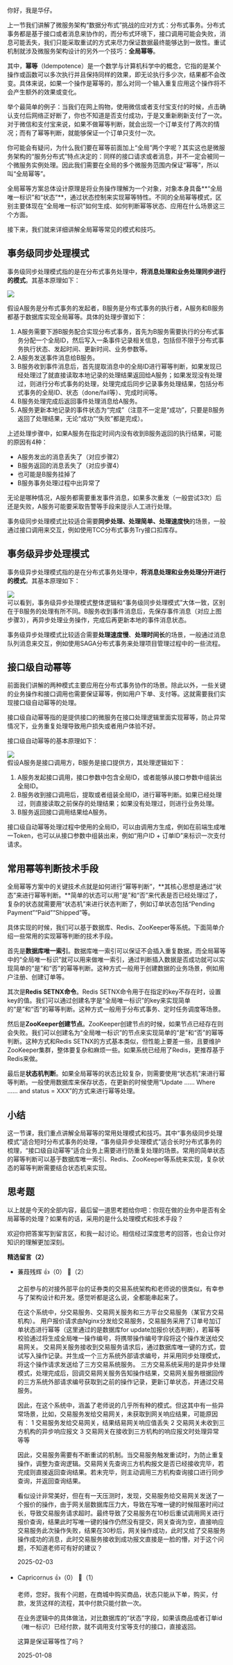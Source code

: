 你好，我是华仔。

上一节我们讲解了微服务架构“数据分布式”挑战的应对方式：分布式事务。分布式事务都是基于接口或者消息来协作的，而分布式环境下，接口调用可能会失败，消息可能丢失，我们只能采取重试的方式来尽力保证数据最终能够达到一致性。重试机制就涉及微服务架构设计的另外一个技巧：**全局幂等**。

其中，**幂等**（Idempotence）是一个数学与计算机科学中的概念，它指的是某个操作或函数可以多次执行并且保持同样的效果，即无论执行多少次，结果都不会改变。具体来说，如果一个操作是幂等的，那么对同一个输入重复应用这个操作将不会产生额外的效果或变化。

举个最简单的例子：当我们在网上购物，使用微信或者支付宝支付的时候，点击确认支付后网络正好断了，你也不知道是否支付成功，于是又重新刷新支付了一次。对于微信和支付宝来说，如果不做幂等判断，就会出现一个订单支付了两次的情况；而有了幂等判断，就能够保证一个订单只支付一次。

你可能会有疑问，为什么我们要在幂等前面加上“全局”两个字呢？其实这也是微服务架构的“服务分布式”特点决定的：同样的接口请求或者消息，并不一定会被同一个微服务实例处理。因此我们需要在全局的多个微服务范围内保证“幂等”，所以叫“全局幂等”。

全局幂等方案总体设计原理是将业务操作理解为一个对象，对象本身具备**“全局唯一标识”和“状态”**，通过状态控制来实现幂等特性。不同的全局幂等模式，区别主要体现在“全局唯一标识”如何生成、如何判断幂等状态、应用在什么场景这三个方面。

接下来，我们就来详细讲解全局幂等常见的模式和技巧。

## 事务级同步处理模式

事务级同步处理模式指的是在分布式事务处理中，**将消息处理和业务处理同步进行的模式**。其基本原理如下：

![](https://static001.geekbang.org/resource/image/ea/80/ea71c3c08fe4c47d202dbdc975fb6f80.jpg?wh=2546x786)

假设A服务是分布式事务的发起者，B服务是分布式事务的执行者，A服务和B服务都基于数据库实现全局幂等。具体的处理步骤如下：

1. A服务需要下游B服务配合实现分布式事务，首先为B服务需要执行的分布式事务分配一个全局ID，然后写入一条事件记录相关信息，包括但不限于分布式事务执行状态、发起时间、更新时间、业务参数等。
2. A服务发送事件消息给B服务。
3. B服务收到事件消息后，首先提取消息中的全局ID进行幂等判断，如果发现已经处理过了就直接读取本地记录的处理结果返回给A服务；如果发现没有处理过，则进行分布式事务的处理，处理完成后同步记录事务处理结果，包括分布式事务的全局ID、状态（done/fail等）、完成时间等。
4. B服务处理完成后返回事件处理消息给A服务。
5. A服务更新本地记录的事件状态为“完成”（注意不一定是“成功”，只要是B服务返回了处理结果，无论“成功”“失败”都是完成）。

上述处理步骤中，如果A服务在指定时间内没有收到B服务返回的执行结果，可能的原因有4种：

- A服务发出的消息丢失了（对应步骤2）
- B服务返回的消息丢失了（对应步骤4）
- 也可能是B服务挂掉了
- B服务事务处理过程中出异常了

无论是哪种情况，A服务都需要重发事件消息，如果多次重发（一般尝试3次）后还是失败，A服务可能要采取告警等手段来提示人工进行处理。

事务级同步处理模式比较适合需要**同步处理、处理简单、处理速度快**的场景，一般通过接口调用来交互，例如使用TCC分布式事务Try接口扣库存。

## 事务级异步处理模式

事务级异步处理模式指的是在分布式事务处理中，**将消息处理和业务处理分开进行的模式**。其基本原理如下：

![](https://static001.geekbang.org/resource/image/05/d5/051556f52b4d587a6310fffb8afe9dd5.jpg?wh=2614x850)  
可以看到，事务级异步处理模式整体逻辑和“事务级同步处理模式”大体一致，区别在于B服务的处理有所不同。B服务收到事件消息后，先保存事件消息（对应上图步骤3），再异步处理业务操作，完成后再更新本地的事件消息状态。

事务级异步处理模式比较适合需要**处理速度慢**、**处理时间长**的场景，一般通过消息队列消息来交互，例如使用SAGA分布式事务来处理项目管理过程中的一些流程。

## 接口级自动幂等

前面我们讲解的两种模式主要应用在分布式事务协作的场景。除此以外，一些关键的业务操作和接口调用也需要保证幂等，例如用户下单、支付等。这就需要我们实现接口级自动幂等的处理。

接口级自动幂等指的是提供接口的微服务在接口处理逻辑里面实现幂等，防止异常情况下，业务重复处理导致用户损失或者用户体验不好。

接口级自动幂等的基本原理如下：

![](https://static001.geekbang.org/resource/image/2d/65/2d3f19d374976fc49eceaa2a8599c765.jpg?wh=2272x792)  
假设A服务是接口调用方，B服务是接口提供方，其处理逻辑如下：

1. A服务发起接口调用，接口参数中包含全局ID，或者能够从接口参数中组装出全局ID。
2. B服务收到接口调用后，提取或者组装全局ID，进行幂等判断。如果已经处理过，则直接读取之前保存的处理结果；如果没有处理过，则进行业务处理。
3. B服务返回接口调用结果给A服务。

接口级自动幂等处理过程中使用的全局ID，可以由调用方生成，例如在前端生成唯一Token，也可以从接口参数中组装出来，例如“用户ID + 订单ID”来标识一次支付请求。

## 常用幂等判断技术手段

全局幂等方案中的关键技术点就是如何进行“幂等判断”，**其核心思想是通过“状态”来进行幂等判断。**简单的状态可以用“是”和“否”来代表是否已经处理过了，复杂的状态就需要用“状态机”来进行状态判断了，例如订单状态包括“Pending Payment”“Paid”“Shipped”等。

具体实现的时候，我们可以基于数据库、Redis、ZooKeeper等系统。下面简单介绍一些常用的实现幂等判断的技术手段。

首先是**数据库唯一索引**。数据库唯一索引可以保证不会插入重复数据，而全局幂等中的“全局唯一标识”就可以用来做唯一索引，通过判断插入数据是否成功就可以实现简单的“是”和“否”的幂等判断。这种方式一般用于创建数据的业务场景，例如用户注册、创建订单等。

其次是**Redis SETNX命令**。Redis SETNX命令用于在指定的key不存在时，设置key的值。我们可以通过创建名字是“全局唯一标识”的key来实现简单的“是”和“否”的幂等判断。这种方式一般用于分布式事务、定时任务调度等场景。

然后是**ZooKeeper创建节点**。ZooKeeper创建节点的时候，如果节点已经存在则会失败。我们可以创建名为“全局唯一标识”的节点来实现简单的“是”和“否”的幂等判断。这种方式和Redis SETNX的方式基本类似，但性能上要差一些，且要维护ZooKeeper集群，整体要复杂和麻烦一些。如果系统已经用了Redis，更推荐基于Redis来做。

最后是**状态机判断**。如果全局幂等的状态比较复杂，则需要使用“状态机”来进行幂等判断。一般使用数据库来保存状态，在更新的时候使用“Update …… Where …… and status = XXX”的方式来进行幂等处理。

## 小结

这一节课，我们重点讲解全局幂等的常用处理模式和技巧。其中“事务级同步处理模式”适合短时分布式事务的处理，“事务级异步处理模式”适合长时分布式事务的梳理，“接口级自动幂等”适合业务上需要进行防重复处理的场景。常用的简单状态的幂等判断可以基于数据库唯一索引、Redis、ZooKeeper等系统来实现，复杂状态的幂等判断需要结合状态机来实现。

## 思考题

以上就是今天的全部内容，最后留一道思考题给你吧：你现在做的业务中是否有全局幂等的处理？如果有的话，采用的是什么处理模式和技术手段？

欢迎你把答案写到留言区，和我一起讨论。相信经过深度思考的回答，也会让你对知识的理解更加深刻。
<div><strong>精选留言（2）</strong></div><ul>
<li><span>蒹葭残辉</span> 👍（0） 💬（2）<p>之前参与的对接外部平台的证券类的交易系统架构和老师说的很类似，有幸参与了架构设计和开发。感觉听都是这么说，全都能串起来了。

在这个系统中，分交易服务、交易网关服务和三方平台交易服务（某官方交易机构）。
用户报价请求由Nginx分发给交易服务，交易服务采用了订单号加订单状态进行幂等（这里通过的是数据库for update加报价状态判断），若幂等校验通过将生成全局唯一操作编号，将携带操作编号字段将这个操作发送给交易网关。
交易网关服务接收到交易服务请求后，通过数据库唯一键的方式，尝试写入操作记录。并生成一个三方系统外部请求编号，并采用同步处理模式，将这个操作请求发送给了三方交易系统服务。
三方交易系统采用的是异步处理模式，处理完成后，回调交易网关服务告知操作结果，交易网关服务根据回传的三方系统外部请求编号获取到之前的操作记录，更新订单状态，并通过交易服务。

因此，在这个系统中，涵盖了老师说的几乎所有种的模式。但这其中有一些异常场景，比如，交易服务发给交易网关，未获取到网关响应结果，可能原因有：
1 交易服务发给交易网关，结果结易网关响应值丢失
2 交易网关未收到三方机构的异步响应报文
3 交易网关在接收到三方机构的响应报文时处理异常
等等

因此，交易服务需要有不断重试的机制。当交易服务触发重试时，为防止重复操作，调整为查询逻辑。交易网关先查询三方机构报文是否已经接收完毕，若完成则直接返回查询结果。若未完毕，则主动调用三方机构查询接口进行同步查询，并返回查询结果。

看似设计非常美好，但在有一天压测时，发现，交易服务给交易网关发送了一个报价的操作，由于网关层数据库压力大，导致在写唯一键的时候阻塞时间过长，导致交易服务请求超时。最终导致了交易服务在10秒后重试调用网关进行报价查询，结果此时写唯一键的操作仍然没有提交，网关查询为空，直接响应交易服务此次操作失败，结果在30秒后，网关操作成功，此时又给了交易服务操作成功的消息，此时交易服务接收到成功报文直接是一脸的懵，对于这个问题，不知道老师可有好的建议？</p>2025-02-03</li><br/><li><span>Capricornus</span> 👍（0） 💬（1）<p>老师，您好。我有个问题，在商城中购买商品，状态只能从下单，购买，付款，发货这样的流程，其中付款只能付款一次。

在业务逻辑中的具体做法，对比数据库的“状态”字段，如果该商品或者订单id（唯一标识）已经付款，就不调用支付宝等支付的接口，直接返回。

这算是保证幂等性了吗？</p>2025-01-08</li><br/>
</ul>